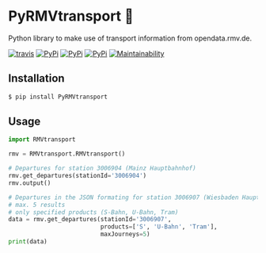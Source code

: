 # PyRMVtransport :bus:
Python library to make use of transport information from opendata.rmv.de.

[![travis](https://travis-ci.org/cgtobi/PyRMVtransport.svg?branch=master)](https://travis-ci.org/cgtobi/PyRMVtransport)
[![PyPi](https://img.shields.io/pypi/v/PyRMVtransport.svg)](https://pypi.python.org/pypi/PyRMVtransport)
[![PyPi](https://img.shields.io/pypi/pyversions/PyRMVtransport.svg)](https://pypi.python.org/pypi/PyRMVtransport)
[![PyPi](https://img.shields.io/pypi/l/PyRMVtransport.svg)](https://github.com/cgtobi/PyRMVtransport/blob/master/LICENSE)
[![Maintainability](https://api.codeclimate.com/v1/badges/9eeb0f9a9359b79205ad/maintainability)](https://codeclimate.com/github/cgtobi/PyRMVtransport/maintainability)

## Installation

```bash
$ pip install PyRMVtransport
```

## Usage

```python
import RMVtransport

rmv = RMVtransport.RMVtransport()

# Departures for station 3006904 (Mainz Hauptbahnhof)
rmv.get_departures(stationId='3006904')
rmv.output()

# Departures in the JSON formating for station 3006907 (Wiesbaden Hauptbahnhof)
# max. 5 results
# only specified products (S-Bahn, U-Bahn, Tram)
data = rmv.get_departures(stationId='3006907',
                          products=['S', 'U-Bahn', 'Tram'],
                          maxJourneys=5)
print(data)
```
